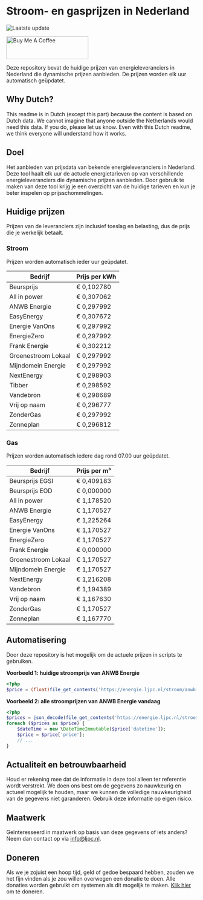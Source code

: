 # Stroom- en gasprijzen in Nederland

![Laatste update](https://img.shields.io/badge/laatste%20update-2023--12--02%2001%3A00%20CET-brightgreen)

<a href="https://www.buymeacoffee.com/Lars-" target="_blank"><img src="https://cdn.buymeacoffee.com/buttons/v2/default-orange.png" alt="Buy Me A Coffee" height="60" style="height: 60px !important;width: 217px !important;" ></a>

Deze repository bevat de huidige prijzen van energieleveranciers in Nederland die dynamische prijzen aanbieden. De prijzen worden elk uur automatisch geüpdatet.

## Why Dutch?

This readme is in Dutch (except this part) because the content is based on Dutch data. We cannot imagine that anyone outside the Netherlands would need this data. If you do, please let us know. Even with this Dutch readme, we think
everyone will understand how it works.

## Doel

Het aanbieden van prijsdata van bekende energieleveranciers in Nederland. Deze tool haalt elk uur de actuele energietarieven op van verschillende energieleveranciers die dynamische prijzen aanbieden. Door gebruik te maken van deze tool
krijg je een overzicht van de huidige tarieven en kun je beter inspelen op prijsschommelingen.

## Huidige prijzen

Prijzen van de leveranciers zijn inclusief toeslag en belasting, dus de prijs die je werkelijk betaalt.

### Stroom

Prijzen worden automatisch ieder uur geüpdatet.

 Bedrijf | Prijs per kWh 
---------|---------------
Beursprijs | € 0,102780
All in power | € 0,307062
ANWB Energie | € 0,297992
EasyEnergy | € 0,307672
Energie VanOns | € 0,297992
EnergieZero | € 0,297992
Frank Energie | € 0,302212
Groenestroom Lokaal | € 0,297992
Mijndomein Energie | € 0,297992
NextEnergy | € 0,298903
Tibber | € 0,298592
Vandebron | € 0,298689
Vrij op naam | € 0,296777
ZonderGas | € 0,297992
Zonneplan | € 0,296812


### Gas

Prijzen worden automatisch iedere dag rond 07.00 uur geüpdatet.

 Bedrijf | Prijs per m³ 
---------|--------------
Beursprijs EGSI | € 0,409183
Beursprijs EOD | € 0,000000
All in power | € 1,178520
ANWB Energie | € 1,170527
EasyEnergy | € 1,225264
Energie VanOns | € 1,170527
EnergieZero | € 1,170527
Frank Energie | € 0,000000
Groenestroom Lokaal | € 1,170527
Mijndomein Energie | € 1,170527
NextEnergy | € 1,216208
Vandebron | € 1,194389
Vrij op naam | € 1,167630
ZonderGas | € 1,170527
Zonneplan | € 1,167770


## Automatisering

Door deze repository is het mogelijk om de actuele prijzen in scripts te gebruiken.

**Voorbeeld 1: huidige stroomprijs van ANWB Energie**

```php
<?php
$price = (float)file_get_contents('https://energie.ljpc.nl/stroom/anwb-energie-nu.txt');

```

**Voorbeeld 2: alle stroomprijzen van ANWB Energie vandaag**

```php
<?php
$prices = json_decode(file_get_contents('https://energie.ljpc.nl/stroom/all-in-power-vandaag.json'),true);
foreach ($prices as $price) {
    $dateTime = new \DateTimeImmutable($price['datetime']);
    $price = $price['price'];
    // ...
}
```

## Actualiteit en betrouwbaarheid

Houd er rekening mee dat de informatie in deze tool alleen ter referentie wordt verstrekt. We doen ons best om de gegevens zo nauwkeurig en actueel mogelijk te houden, maar we kunnen de volledige nauwkeurigheid van de gegevens niet
garanderen. Gebruik deze informatie op eigen risico.

## Maatwerk

Geïnteresseerd in maatwerk op basis van deze gegevens of iets anders? Neem dan contact op
via [info@ljpc.nl](mailto:info@ljpc.nl?subject=Energie%20prijzen).

## Doneren

Als we je zojuist een hoop tijd, geld of gedoe bespaard hebben, zouden we het fijn vinden als je zou willen overwegen een
donatie te doen. Alle donaties worden gebruikt om systemen als dit mogelijk te
maken. [Klik hier](https://www.buymeacoffee.com/Lars-) om te doneren.
